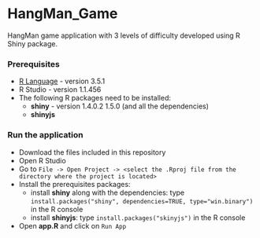 # HangMan_Game
HangMan game application with 3 levels of difficulty developed using R Shiny package.

### Prerequisites

* [R Language](https://cran.r-project.org/bin/windows/base/old/3.5.1/) - version 3.5.1
* R Studio - version 1.1.456
* The following R packages need to be installed:
  * <strong>shiny</strong> - version 1.4.0.2  1.5.0 (and all the dependencies)
  * <strong>shinyjs</strong>
### Run the application
* Download the files included in this repository
* Open R Studio
* Go to `File -> Open Project -> <select the .Rproj file from the directory where the project is located>`
* Install the prerequisites packages:
  * install <strong>shiny</strong> along with the dependencies: type `install.packages("shiny", dependencies=TRUE, type="win.binary")` in the R console
  * install <strong>shinyjs</strong>: type `install.packages("skinyjs")` in the R console
* Open <strong>app.R</strong> and click on `Run App`
